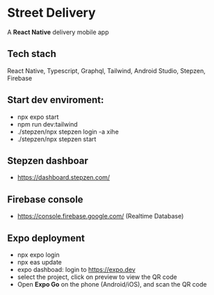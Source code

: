 # Street Delivery

A **React Native** delivery mobile app

## Tech stach

React Native, Typescript, Graphql, Tailwind, Android Studio, Stepzen, Firebase

## Start dev enviroment:

- npx expo start
- npm run dev:tailwind
- ./stepzen/npx stepzen login -a xihe
- ./stepzen/npx stepzen start

## Stepzen dashboar

- https://dashboard.stepzen.com/

## Firebase console

- https://console.firebase.google.com/ (Realtime Database)

## Expo deployment

- npx expo login
- npx eas update
- expo dashboad: login to https://expo.dev
- select the project, click on preview to view the QR code
- Open **Expo Go** on the phone (Android/iOS), and scan the QR code
